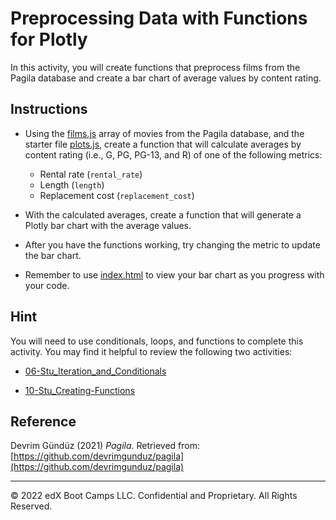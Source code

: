 # Preprocessing Data with Functions for Plotly

In this activity, you will create functions that preprocess films from the Pagila database and create a bar chart of average values by content rating.

## Instructions

* Using the [films.js](Unsolved/films.js) array of movies from the Pagila database, and the starter file [plots.js](Unsolved/plots.js), create a function that will calculate averages by content rating (i.e., G, PG, PG-13, and R) of one of the following metrics:

    * Rental rate (`rental_rate`)
    * Length (`length`)
    * Replacement cost (`replacement_cost`)

* With the calculated averages, create a function that will generate a Plotly bar chart with the average values.

* After you have the functions working, try changing the metric to update the bar chart.

* Remember to use [index.html](Unsolved/index.html) to view your bar chart as you progress with your code.

## Hint

You will need to use conditionals, loops, and functions to complete this activity. You may find it helpful to review the following two activities:

* [06-Stu_Iteration_and_Conditionals](../06-Stu_Iteration_and_Conditionals)

* [10-Stu_Creating-Functions](../10-Stu_Creating-Functions)

## Reference

Devrim Gündüz (2021) _Pagila_. Retrieved from: [https://github.com/devrimgunduz/pagila](https://github.com/devrimgunduz/pagila)

---

© 2022 edX Boot Camps LLC. Confidential and Proprietary. All Rights Reserved.
